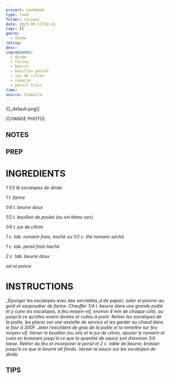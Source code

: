 ```yaml
---
project: cookbook
type: food
folder: recipes
date: 2023-09-11T16:41
tags: []
genre:
  - dinde
rating: 
desc: 
ingredients:
  - dinde
  - farine
  - beurre
  - bouillon poulet
  - jus de citron
  - romarin
  - persil frais
time: 
source: Isabelle
---
```


![[_default.png]]

[CHANGE PHOTO]


## NOTES




## PREP


# INGREDIENTS

_1 1/2 lb escalopes de dinde_

_1 t. farine_

_1/4 t. beurre doux_

_1/2 t. bouillon de poulet_
_(ou vin blanc sec)_

_1/4 t. jus de citron_

_1 c. tab. romarin frais, haché ou 1/2 c. thé_
_romarin séché._

_1 c. tab. persil frais haché_

_2 c. tab. beurre doux_

_sel et poivre_


# INSTRUCTIONS

_Éponger les escalopes avec des serviettes_d
_de papier; saler et poivrer au goût et saupoudrer_
_de farine. Chauffer 1/4 t. beurre dans une_
_grande poêle et y cuire les escalopes, à feu_
_moyen-vif, environ 4 min de chaque côté, ou_
_jusqu’à ce qu’elles soient dorées et cuites à_
_point. Retirer les escalopes de la poêle, les_
_placer sur une assiette de service et les garder_
_au chaud dans le four à 200F. Jeter l’excèdent_
_de gras de la poêle et la remettre sur feu_
_moyen-vif. Verser le bouillon (ou vin) et le_
_jus de citron, ajouter le romarin et cuire en_
_brassant jusqu’à ce que la quantité de sauce_
_soit d’environ 1/4 tasse. Retirer du feu et_
_incorporer le persil et 2 c. table de beurre;_
_brasser jusqu’à ce que le beurre ait fondu._
_Verser la sauce sur les escalopes de dinde._


## TIPS



